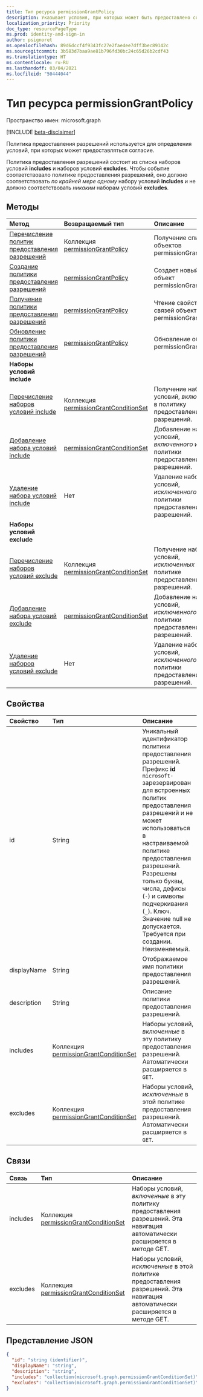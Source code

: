 ```yaml
---
title: Тип ресурса permissionGrantPolicy
description: Указывает условия, при которых может быть предоставлено согласие.
localization_priority: Priority
doc_type: resourcePageType
ms.prod: identity-and-sign-in
author: psignoret
ms.openlocfilehash: 89d6dccf4f9343fc27e2fae4ee7dff3bec89142c
ms.sourcegitcommit: 3b583d7baa9ae81b796fd30bc24c65d26b2cdf43
ms.translationtype: HT
ms.contentlocale: ru-RU
ms.lasthandoff: 03/04/2021
ms.locfileid: "50444044"
---
```

# <a name="permissiongrantpolicy-resource-type"></a>Тип ресурса permissionGrantPolicy

Пространство имен: microsoft.graph

[!INCLUDE [beta-disclaimer](../../includes/beta-disclaimer.md)]

Политика предоставления разрешений используется для определения условий, при которых может предоставляться согласие.

Политика предоставления разрешений состоит из списка наборов условий **includes** и наборов условий **excludes**. Чтобы событие соответствовало политике предоставления разрешений, оно должно соответствовать *по крайней мере одному* набору условий **includes** и не должно соответствовать *никаким* наборам условий **excludes**.

## <a name="methods"></a>Методы

| Метод | Возвращаемый тип | Описание |
|:---------------|:--------|:----------|
|[Перечисление политик предоставления разрешений](../api/permissiongrantpolicy-list.md) | Коллекция [permissionGrantPolicy](permissiongrantpolicy.md) | Получение списка объектов permissionGrantPolicy. |
|[Создание политики предоставления разрешений](../api/permissiongrantpolicy-post-permissiongrantpolicies.md)| [permissionGrantPolicy](permissiongrantpolicy.md) | Создает новый объект permissionGrantPolicy. |
|[Получение политики предоставления разрешений](../api/permissiongrantpolicy-get.md) | [permissionGrantPolicy](permissiongrantpolicy.md) |Чтение свойств и связей объекта permissionGrantPolicy.|
|[Обновление политики предоставления разрешений](../api/permissiongrantpolicy-update.md) | [permissionGrantPolicy](permissiongrantpolicy.md)  |Обновление объекта permissionGrantPolicy. |
|**Наборы условий include**| | |
|[Перечисление наборов условий include](../api/permissiongrantpolicy-list-includes.md) |Коллекция [permissionGrantConditionSet](permissiongrantconditionset.md)| Получение наборов условий, *включенных* в политику предоставления разрешений.|
|[Добавление набора условий include](../api/permissiongrantpolicy-post-includes.md) |[permissionGrantConditionSet](permissiongrantconditionset.md) | Добавление набора условий, *включенного* из политики предоставления разрешений. |
|[Удаление набора условий include](../api/permissiongrantpolicy-delete-includes.md) | Нет | Удаление набора условий, *исключенного* из политики предоставления разрешений.|
|**Наборы условий exclude**| | |
|[Перечисление наборов условий exclude](../api/permissiongrantpolicy-list-excludes.md) |Коллекция [permissionGrantConditionSet](permissiongrantconditionset.md)| Получение наборов условий, *исключенных* в политике предоставления разрешений.|
|[Добавление набора условий exclude](../api/permissiongrantpolicy-post-excludes.md) |[permissionGrantConditionSet](permissiongrantconditionset.md) | Добавление набора условий, *исключенного* из политики предоставления разрешений. |
|[Удаление наборов условий exclude](../api/permissiongrantpolicy-delete-excludes.md) | Нет | Удаление набора условий, *исключенного* из политики предоставления разрешений.|

## <a name="properties"></a>Свойства

| Свойство     | Тип |Описание|
|:---------------|:--------|:----------|
| id | String | Уникальный идентификатор политики предоставления разрешений. Префикс **id** `microsoft-` зарезервирован для встроенных политик предоставления разрешений и не может использоваться в настраиваемой политике предоставления разрешений. Разрешены только буквы, числа, дефисы (`-`) и символы подчеркивания (`_`). Ключ. Значение null не допускается. Требуется при создании. Неизменяемый. |
| displayName | String |Отображаемое имя политики предоставления разрешений.|
| description |String| Описание политики предоставления разрешений.|
| includes | Коллекция [permissionGrantConditionSet](permissiongrantconditionset.md)| Наборы условий, *включенные* в эту политику предоставления разрешений. Автоматически расширяется в `GET`.|
| excludes |Коллекция [permissionGrantConditionSet](permissiongrantconditionset.md)| Наборы условий, *исключенные* в этой политике предоставления разрешений. Автоматически расширяется в `GET`.|

## <a name="relationships"></a>Связи

| Связь | Тип |Описание|
|:---------------|:--------|:----------|
|includes|Коллекция [permissionGrantConditionSet](permissiongrantconditionset.md)| Наборы условий, *включенные* в эту политику предоставления разрешений. Эта навигация автоматически расширяется в методе GET. |
|excludes|Коллекция [permissionGrantConditionSet](permissiongrantconditionset.md)| Наборы условий, *исключенные* в этой политике предоставления разрешений. Эта навигация автоматически расширяется в методе GET. |

## <a name="json-representation"></a>Представление JSON

<!-- {
  "blockType": "resource",
  "keyProperty": "id",
  "@odata.type": "microsoft.graph.permissionGrantPolicy"
}-->

```json
{
  "id": "string (identifier)",
  "displayName": "string",
  "description": "string",
  "includes": "collection(microsoft.graph.permissionGrantConditionSet)",
  "excludes": "collection(microsoft.graph.permissionGrantConditionSet)"
}
```

